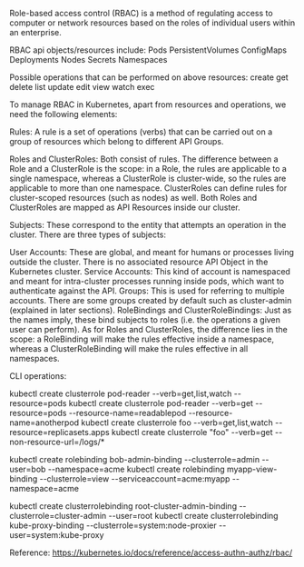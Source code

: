 Role-based access control (RBAC) is a method of regulating access to
computer or network resources based on the roles of individual users
within an enterprise.

RBAC api objects/resources include:
Pods
PersistentVolumes
ConfigMaps
Deployments
Nodes
Secrets
Namespaces

Possible operations that can be performed on above resources:
create
get
delete
list
update
edit
view
watch
exec


To manage RBAC in Kubernetes, apart from resources and operations, we need the following elements:

Rules: A rule is a set of operations (verbs) that can be carried out
on a group of resources which belong to different API Groups.

Roles and ClusterRoles: Both consist of rules. The difference between
a Role and a ClusterRole is the scope: in a Role, the rules are applicable
to a single namespace, whereas a ClusterRole is cluster-wide, so the rules
are applicable to more than one namespace. ClusterRoles can define rules
for cluster-scoped resources (such as nodes) as well. Both Roles and
ClusterRoles are mapped as API Resources inside our cluster.

Subjects: These correspond to the entity that attempts an operation in
the cluster. There are three types of subjects:

User Accounts: These are global, and meant for humans or processes living
outside the cluster. There is no associated resource API Object in the Kubernetes cluster.
Service Accounts: This kind of account is namespaced and meant for intra-cluster
processes running inside pods, which want to authenticate against the API.
Groups: This is used for referring to multiple accounts. There are some groups
created by default such as cluster-admin (explained in later sections).
RoleBindings and ClusterRoleBindings: Just as the names imply, these bind subjects
to roles (i.e. the operations a given user can perform). As for Roles and
ClusterRoles, the difference lies in the scope: a RoleBinding will make the
rules effective inside a namespace, whereas a ClusterRoleBinding will make the
rules effective in all namespaces.


CLI operations:

kubectl create clusterrole pod-reader --verb=get,list,watch --resource=pods
kubectl create clusterrole pod-reader --verb=get --resource=pods --resource-name=readablepod --resource-name=anotherpod
kubectl create clusterrole foo --verb=get,list,watch --resource=replicasets.apps
kubectl create clusterrole "foo" --verb=get --non-resource-url=/logs/*

kubectl create rolebinding bob-admin-binding --clusterrole=admin --user=bob --namespace=acme
kubectl create rolebinding myapp-view-binding --clusterrole=view --serviceaccount=acme:myapp --namespace=acme


kubectl create clusterrolebinding root-cluster-admin-binding --clusterrole=cluster-admin --user=root
kubectl create clusterrolebinding kube-proxy-binding --clusterrole=system:node-proxier --user=system:kube-proxy



Reference: https://kubernetes.io/docs/reference/access-authn-authz/rbac/